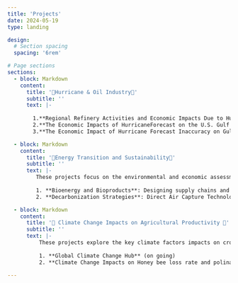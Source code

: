 ```yaml
---
title: 'Projects'
date: 2024-05-19
type: landing

design:
  # Section spacing
  spacing: '6rem'

# Page sections
sections:
  - block: Markdown
    content:
      title: '🚗Hurricane & Oil Industry🚗'
      subtitle: ''
      text: |-
    
        1.**Regional Refinery Activities and Economic Impacts Due to Hurricane’s Landfalls in the Gulf Coast Region**
        2.**The Economic Impacts of HurricaneForecast on the U.S. Gulf Coast Petroleum Refineries**
        3.**The Economic Impact of Hurricane Forecast Inaccuracy on Gulf Coast Petroleum Refineries**

  - block: Markdown
    content:
      title: '🔋Energy Transition and Sustainability🔋'
      subtitle: ''
      text: |-
         These projects focus on the environmental and economic assessment of emerging technologies on bioenergy:
      
         1. **Bioenergy and Bioproducts**: Designing supply chains and modeling the market response of low-carbon bioproducts entry.
         2. **Decarbonization Strategies**: Direct Air Capture Technologies (DAC) and Bioenergy with Carbon Capture and Storage (BECCS).

  - block: Markdown
    content:
      title: '🌱 Climate Change Impacts on Agricultural Productivity 🌱'
      subtitle: ''
      text: |-
          These projects explore the key climate factors impacts on crops & livestocks:
      
          1. **Global Climate Change Hub** (on going)
          2. **Climate Change Impacts on Honey bee loss rate and polination market**

---
```



